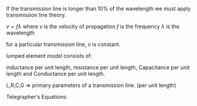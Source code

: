 If the transmission line is longer than 10% of the wavelength we must apply transmission line theory.

$v = f\lambda$
where $v$ is the velocity of propagation
$f$ is the frequency
$\lambda$ is the wavelength

for a particular transmission line, $v$ is constant.

lumped element model consists of:

inductance per unit length, resistance per unit length, Capacitance per unit length and Conductance per unit length.

L,R,C,G => primary parameters of a transmission line. (per unit length)

Telegrapher's Equations:

